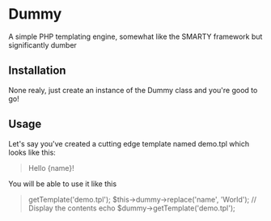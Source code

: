 Dummy
=====

A simple PHP templating engine, somewhat like the SMARTY framework but
significantly dumber

Installation
------------

None realy, just create an instance of the Dummy class and you're good to go!

Usage
-----
Let's say you've created a cutting edge template named demo.tpl which looks
like this:

> Hello {name}!

You will be able to use it like this

> <?php   
>
> // Create a Dummy instance   
> include 'Dummy.php';   
> $dummy = new Dummy;   
>
> // Get the template and replace the name variable with 'World'   
> $dummy->getTemplate('demo.tpl');   
> $this->dummy->replace('name', 'World');   
> 
> // Display the contents   
> echo $dummy->getTemplate('demo.tpl');   